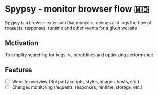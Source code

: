 # Spypsy - monitor browser flow 🇲🇩

Spypsy is a browser extension that monitors, debugs and logs the flow of requests, responses, runtime and other events for a given website

## Motivation

To simplify searching for bugs, vulnerabilities and optimizing performance

## Features

- [ ] Website overview (3rd party scripts, styles, images, hosts, etc.)
- [ ] Changes monitoring (requests, responses, runtime, storage, etc.)
